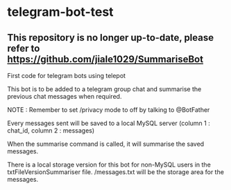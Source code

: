 # telegram-bot-test

## This repository is no longer up-to-date, please refer to https://github.com/jiale1029/SummariseBot 

First code for telegram bots using telepot

This bot is to be added to a telegram group chat and summarise the previous chat messages when required.

NOTE : Remember to set /privacy mode to off by talking to @BotFather

Every messages sent will be saved to a local MySQL server (column 1 : chat_id, column 2 : messages)

When the summarise command is called, it will summarise the saved messages.


There is a local storage version for this bot for non-MySQL users in the txtFileVersionSummariser file. /messages.txt will be the storage area for the messages.

